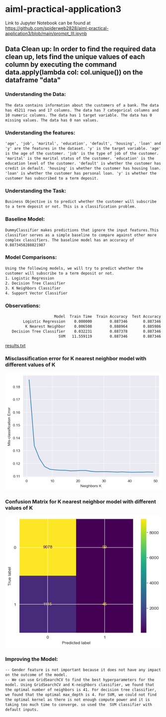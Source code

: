 # aiml-practical-application3

Link to Jupyter Notebook can be found at https://github.com/spiderweb2828/aiml-practical-application3/blob/main/prompt_III.ipynb 

## Data Clean up: In order to find the required data clean up, lets find the unique values of each column by executing the command data.apply(lambda col: col.unique()) on the dataframe "data"

### Understanding the Data: 
    The data contains information about the customers of a bank. The data has 45211 rows and 17 columns. The data has 7 categorical columns and 10 numeric columns. The data has 1 target variable. The data has 0 missing values. The data has 0 nan values.   
### Understanding the features:
    'age', 'job', 'marital', 'education', 'default', 'housing', 'loan' and 'y' are the features in the dataset. 'y' is the target variable. 'age' is the age of the customer. 'job' is the type of job of the customer. 'marital' is the marital status of the customer. 'education' is the education level of the customer. 'default' is whether the customer has credit in default. 'housing' is whether the customer has housing loan. 'loan' is whether the customer has personal loan. 'y' is whether the customer has subscribed to a term deposit.
### Understanding the Task: 
    Business Objective is to predict whether the customer will subscribe to a term deposit or not. This is a classification problem.
### Baseline Model: 
    DummyClassifier makes predictions that ignore the input features.This classifier serves as a simple baseline to compare against other more complex classifiers. The baseline model has an accuracy of 0.8873458288821987
### Model Comparisons:
    Using the following models, we will try to predict whether the customer will subscribe to a term deposit or not.
    1. Logistic Regression
    2. Decision Tree Classifier
    3. K Neighbors Classifier
    4. Support Vector Classifier

### Observations:
                          Model  Train Time  Train Accuracy  Test Accuracy
            Logistic Regression    0.000000        0.887346       0.887346
             K Nearest Neighbor    0.006508        0.888964       0.885986
       Decision Tree Classifier    0.032231        0.887378       0.887346
                            SVM   11.559119        0.887346       0.887346
[results.txt](results.txt)

### Misclassification error for K nearest neighbor model with different values of K
![knn-misclassification-error.png](knn-misclassification-error.png)

### Confusion Matrix for K nearest neighbor model with different values of K
![confusion-matrix.png](confusion-matrix.png)

### Improving the Model:
    -- Gender feature is not important because it does not have any impact on the outcome of the model.
    -- We can use GridSearchCV to find the best hyperparameters for the model. Using GridSearchCV and K-neighbors classifier, we found that the optimal number of neighbors is 41. For decision tree classifier, we found that the optimal max_depth is 4. For SVM, we could not find the optimal kernel as there is not enough compute power and it is taking too much time to converge. so used the  SVM classifier with default inputs.